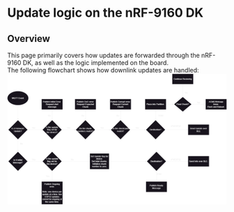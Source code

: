# Update logic on the nRF-9160 DK
## Overview
This page primarily covers how updates are forwarded through the nRF-9160 DK, as well as the logic implemented on the board.  
The following flowchart shows how downlink updates are handled:  
![Flowchart for 9160Update](../images/9160Flowchart.png)
